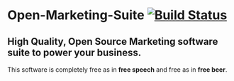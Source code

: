# Open-Marketing-Suite [![Build Status](https://travis-ci.org/dsignr/Open-Marketing-Suite.svg?branch=master)](https://travis-ci.org/dsignr/Open-Marketing-Suite.svg?branch=master)
## High Quality, Open Source Marketing software suite to power your business.

This software is completely free as in <b>free speech</b> and free as in <b>free beer</b>.
